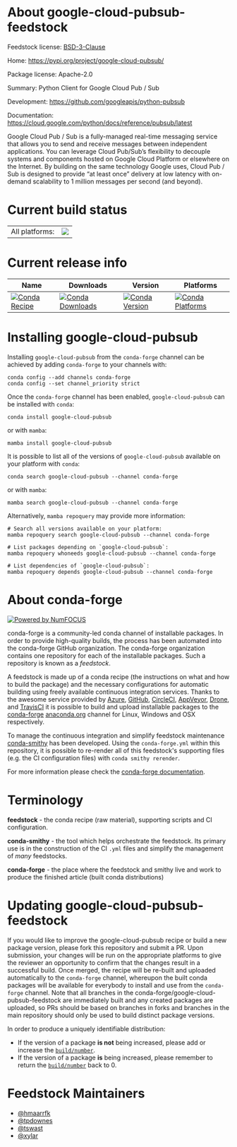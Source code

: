 About google-cloud-pubsub-feedstock
===================================

Feedstock license: [BSD-3-Clause](https://github.com/conda-forge/google-cloud-pubsub-feedstock/blob/main/LICENSE.txt)

Home: https://pypi.org/project/google-cloud-pubsub/

Package license: Apache-2.0

Summary: Python Client for Google Cloud Pub / Sub

Development: https://github.com/googleapis/python-pubsub

Documentation: https://cloud.google.com/python/docs/reference/pubsub/latest

Google Cloud Pub / Sub is a fully-managed real-time messaging service that
allows you to send and receive messages between independent applications.
You can leverage Cloud Pub/Sub’s flexibility to decouple systems and
components hosted on Google Cloud Platform or elsewhere on the Internet. By
building on the same technology Google uses, Cloud Pub / Sub is designed to
provide “at least once” delivery at low latency with on-demand scalability
to 1 million messages per second (and beyond).


Current build status
====================


<table><tr><td>All platforms:</td>
    <td>
      <a href="https://dev.azure.com/conda-forge/feedstock-builds/_build/latest?definitionId=8530&branchName=main">
        <img src="https://dev.azure.com/conda-forge/feedstock-builds/_apis/build/status/google-cloud-pubsub-feedstock?branchName=main">
      </a>
    </td>
  </tr>
</table>

Current release info
====================

| Name | Downloads | Version | Platforms |
| --- | --- | --- | --- |
| [![Conda Recipe](https://img.shields.io/badge/recipe-google--cloud--pubsub-green.svg)](https://anaconda.org/conda-forge/google-cloud-pubsub) | [![Conda Downloads](https://img.shields.io/conda/dn/conda-forge/google-cloud-pubsub.svg)](https://anaconda.org/conda-forge/google-cloud-pubsub) | [![Conda Version](https://img.shields.io/conda/vn/conda-forge/google-cloud-pubsub.svg)](https://anaconda.org/conda-forge/google-cloud-pubsub) | [![Conda Platforms](https://img.shields.io/conda/pn/conda-forge/google-cloud-pubsub.svg)](https://anaconda.org/conda-forge/google-cloud-pubsub) |

Installing google-cloud-pubsub
==============================

Installing `google-cloud-pubsub` from the `conda-forge` channel can be achieved by adding `conda-forge` to your channels with:

```
conda config --add channels conda-forge
conda config --set channel_priority strict
```

Once the `conda-forge` channel has been enabled, `google-cloud-pubsub` can be installed with `conda`:

```
conda install google-cloud-pubsub
```

or with `mamba`:

```
mamba install google-cloud-pubsub
```

It is possible to list all of the versions of `google-cloud-pubsub` available on your platform with `conda`:

```
conda search google-cloud-pubsub --channel conda-forge
```

or with `mamba`:

```
mamba search google-cloud-pubsub --channel conda-forge
```

Alternatively, `mamba repoquery` may provide more information:

```
# Search all versions available on your platform:
mamba repoquery search google-cloud-pubsub --channel conda-forge

# List packages depending on `google-cloud-pubsub`:
mamba repoquery whoneeds google-cloud-pubsub --channel conda-forge

# List dependencies of `google-cloud-pubsub`:
mamba repoquery depends google-cloud-pubsub --channel conda-forge
```


About conda-forge
=================

[![Powered by
NumFOCUS](https://img.shields.io/badge/powered%20by-NumFOCUS-orange.svg?style=flat&colorA=E1523D&colorB=007D8A)](https://numfocus.org)

conda-forge is a community-led conda channel of installable packages.
In order to provide high-quality builds, the process has been automated into the
conda-forge GitHub organization. The conda-forge organization contains one repository
for each of the installable packages. Such a repository is known as a *feedstock*.

A feedstock is made up of a conda recipe (the instructions on what and how to build
the package) and the necessary configurations for automatic building using freely
available continuous integration services. Thanks to the awesome service provided by
[Azure](https://azure.microsoft.com/en-us/services/devops/), [GitHub](https://github.com/),
[CircleCI](https://circleci.com/), [AppVeyor](https://www.appveyor.com/),
[Drone](https://cloud.drone.io/welcome), and [TravisCI](https://travis-ci.com/)
it is possible to build and upload installable packages to the
[conda-forge](https://anaconda.org/conda-forge) [anaconda.org](https://anaconda.org/)
channel for Linux, Windows and OSX respectively.

To manage the continuous integration and simplify feedstock maintenance
[conda-smithy](https://github.com/conda-forge/conda-smithy) has been developed.
Using the ``conda-forge.yml`` within this repository, it is possible to re-render all of
this feedstock's supporting files (e.g. the CI configuration files) with ``conda smithy rerender``.

For more information please check the [conda-forge documentation](https://conda-forge.org/docs/).

Terminology
===========

**feedstock** - the conda recipe (raw material), supporting scripts and CI configuration.

**conda-smithy** - the tool which helps orchestrate the feedstock.
                   Its primary use is in the construction of the CI ``.yml`` files
                   and simplify the management of *many* feedstocks.

**conda-forge** - the place where the feedstock and smithy live and work to
                  produce the finished article (built conda distributions)


Updating google-cloud-pubsub-feedstock
======================================

If you would like to improve the google-cloud-pubsub recipe or build a new
package version, please fork this repository and submit a PR. Upon submission,
your changes will be run on the appropriate platforms to give the reviewer an
opportunity to confirm that the changes result in a successful build. Once
merged, the recipe will be re-built and uploaded automatically to the
`conda-forge` channel, whereupon the built conda packages will be available for
everybody to install and use from the `conda-forge` channel.
Note that all branches in the conda-forge/google-cloud-pubsub-feedstock are
immediately built and any created packages are uploaded, so PRs should be based
on branches in forks and branches in the main repository should only be used to
build distinct package versions.

In order to produce a uniquely identifiable distribution:
 * If the version of a package **is not** being increased, please add or increase
   the [``build/number``](https://docs.conda.io/projects/conda-build/en/latest/resources/define-metadata.html#build-number-and-string).
 * If the version of a package **is** being increased, please remember to return
   the [``build/number``](https://docs.conda.io/projects/conda-build/en/latest/resources/define-metadata.html#build-number-and-string)
   back to 0.

Feedstock Maintainers
=====================

* [@hmaarrfk](https://github.com/hmaarrfk/)
* [@tpdownes](https://github.com/tpdownes/)
* [@tswast](https://github.com/tswast/)
* [@xylar](https://github.com/xylar/)

